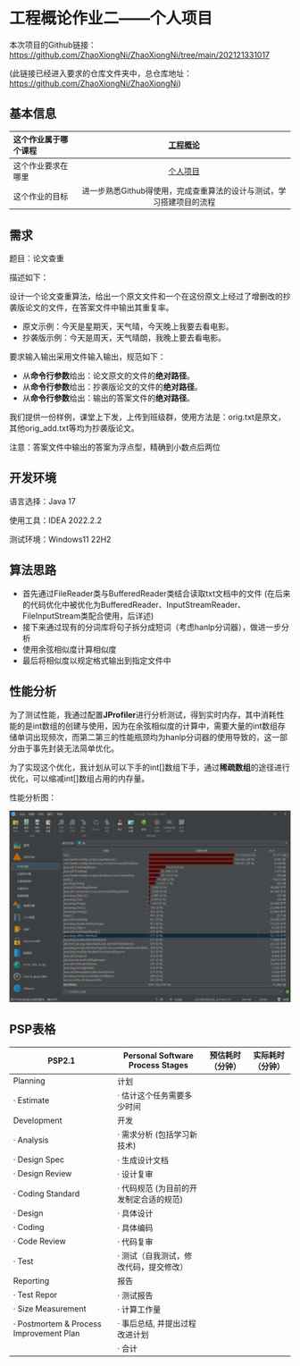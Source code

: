 # 工程概论作业二——个人项目

本次项目的Github链接：https://github.com/ZhaoXiongNi/ZhaoXiongNi/tree/main/202121331017

(此链接已经进入要求的仓库文件夹中，总仓库地址：https://github.com/ZhaoXiongNi/ZhaoXiongNi)

## 基本信息

| 这个作业属于哪个课程 | [工程概论](https://edu.cnblogs.com/campus/jmu/ComputerScience21) |
| :------------------- | :----------------------------------------------------------: |
| 这个作业要求在哪里   | [个人项目](https://edu.cnblogs.com/campus/jmu/ComputerScience21/homework/13034) |
| 这个作业的目标       | 进一步熟悉Github得使用，完成查重算法的设计与测试，学习搭建项目的流程 |

## 需求

题目：论文查重

描述如下：

设计一个论文查重算法，给出一个原文文件和一个在这份原文上经过了增删改的抄袭版论文的文件，在答案文件中输出其重复率。

- 原文示例：今天是星期天，天气晴，今天晚上我要去看电影。
- 抄袭版示例：今天是周天，天气晴朗，我晚上要去看电影。

要求输入输出采用文件输入输出，规范如下：

- 从**命令行参数**给出：论文原文的文件的**绝对路径**。
- 从**命令行参数**给出：抄袭版论文的文件的**绝对路径**。
- 从**命令行参数**给出：输出的答案文件的**绝对路径**。

我们提供一份样例，课堂上下发，上传到班级群，使用方法是：orig.txt是原文，其他orig_add.txt等均为抄袭版论文。

注意：答案文件中输出的答案为浮点型，精确到小数点后两位

## 开发环境

语言选择：Java 17

使用工具：IDEA 2022.2.2

测试环境：Windows11 22H2



## 算法思路

- 首先通过FileReader类与BufferedReader类结合读取txt文档中的文件  (在后来的代码优化中被优化为BufferedReader、InputStreamReader、FileInputStream类配合使用，后详述)
- 接下来通过现有的分词库将句子拆分成短词（考虑hanlp分词器），做进一步分析
- 使用余弦相似度计算相似度
- 最后将相似度以规定格式输出到指定文件中



## 性能分析

​		为了测试性能，我通过配置**JProfiler**进行分析测试，得到实时内存，其中消耗性能的是int数组的创建与使用，因为在余弦相似度的计算中，需要大量的int数组存储单词出现频次，而第二第三的性能瓶颈均为hanlp分词器的使用导致的，这一部分由于事先封装无法简单优化。

​		为了实现这个优化，我计划从可以下手的int[]数组下手，通过**稀疏数组**的途径进行优化，可以缩减int[]数组占用的内存量。

性能分析图：

![image-20230920040402657](./images/image-20230920040402657.png)

## PSP表格

| PSP2.1                                  | Personal Software Process Stages        | 预估耗时（分钟） | 实际耗时（分钟） |
| --------------------------------------- | --------------------------------------- | ---------------- | ---------------- |
| Planning                                | 计划                                    |                  |                  |
| · Estimate                              | · 估计这个任务需要多少时间              |                  |                  |
| Development                             | 开发                                    |                  |                  |
| · Analysis                              | · 需求分析 (包括学习新技术)             |                  |                  |
| · Design Spec                           | · 生成设计文档                          |                  |                  |
| · Design Review                         | · 设计复审                              |                  |                  |
| · Coding Standard                       | · 代码规范 (为目前的开发制定合适的规范) |                  |                  |
| · Design                                | · 具体设计                              |                  |                  |
| · Coding                                | · 具体编码                              |                  |                  |
| · Code Review                           | · 代码复审                              |                  |                  |
| · Test                                  | · 测试（自我测试，修改代码，提交修改）  |                  |                  |
| Reporting                               | 报告                                    |                  |                  |
| · Test Repor                            | · 测试报告                              |                  |                  |
| · Size Measurement                      | · 计算工作量                            |                  |                  |
| · Postmortem & Process Improvement Plan | · 事后总结, 并提出过程改进计划          |                  |                  |
|                                         | · 合计                                  |                  |                  |